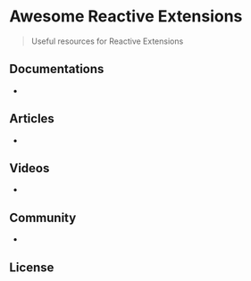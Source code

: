 # Awesome Reactive Extensions

> Useful resources for Reactive Extensions

## Documentations
- 


## Articles
- 


## Videos
- 


## Community
- 


## License
